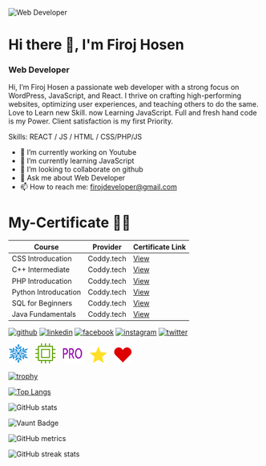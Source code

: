 
![Web Developer](https://scontent.fcgp3-1.fna.fbcdn.net/v/t39.30808-6/502375764_122162568200552854_5169010511436284604_n.jpg?stp=dst-jpg_s960x960_tt6&_nc_cat=106&ccb=1-7&_nc_sid=cc71e4&_nc_eui2=AeG-d7TFtVMWAdXALL2pVo-ss4Jr5zzsvUyzgmvnPOy9TCM-xHu0BnAO0f11tR40OPukRfjVjCU-lCh6DU_LVv-J&_nc_ohc=YvnxXca-F8QQ7kNvwETi6xe&_nc_oc=Adl1uCDylmg0j3WGT7gKdBwykkRyoIf-ISpmgTYp9k64bz0WXS5s9SYsbPknt9W27w4&_nc_zt=23&_nc_ht=scontent.fcgp3-1.fna&_nc_gid=N72Pp9mB_rHo3aPtCYScTA&oh=00_AfN9CpvEmvCjc8qXKgqkZjj6FJasd_EcD6oay3vB3xnCIA&oe=6859B8D1)
# Hi there 👋, I'm Firoj Hosen
### Web Developer

Hi, I’m Firoj Hosen a passionate web developer with a strong focus on WordPress, JavaScript, and React. I thrive on crafting high-performing websites, optimizing user experiences, and teaching others to do the same. Love to Learn new Skill. now Learning JavaScript. Full and fresh hand code is my Power. Client satisfaction is my first Priority.

Skills: REACT / JS / HTML / CSS/PHP/JS

- 🔭 I’m currently working on Youtube 
- 🌱 I’m currently learning JavaScript 
- 👯 I’m looking to collaborate on github 
- 💬 Ask me about Web Developer 
- 📫 How to reach me: firojdeveloper@gmail.com

# My-Certificate 🏅📜

| Course | Provider | Certificate Link |
|--------|----------|------------------|
| CSS Introducation | Coddy.tech | [View](https://coddy.tech/certifications/6wOtnV-9yHGYz) |
| C++ Intermediate | Coddy.tech | [View](https://coddy.tech/certifications/n7L4Dm-awp3zH) |
| PHP Introducation | Coddy.tech | [View](https://coddy.tech/certifications/2dl7bI-jNiqHH) |
| Python Introducation | Coddy.tech | [View](https://coddy.tech/certifications/9LygUV-dMHj5s) |
| SQL for Beginners | Coddy.tech | [View](https://coddy.tech/certifications/n7L4Dm-qrrEEX) |
| Java Fundamentals | Coddy.tech | [View](https://coddy.tech/certifications/6wOtnV-cpiHhr) |


[<img src='https://cdn.jsdelivr.net/npm/simple-icons@3.0.1/icons/github.svg' alt='github' height='40'>](https://github.com/firojhosen-dev)  [<img src='https://cdn.jsdelivr.net/npm/simple-icons@3.0.1/icons/linkedin.svg' alt='linkedin' height='40'>](https://www.linkedin.com/in/firojhosen-dev/)  [<img src='https://cdn.jsdelivr.net/npm/simple-icons@3.0.1/icons/facebook.svg' alt='facebook' height='40'>](https://www.facebook.com/firojalwysnow)  [<img src='https://cdn.jsdelivr.net/npm/simple-icons@3.0.1/icons/instagram.svg' alt='instagram' height='40'>](https://www.instagram.com/firojhosen-dev/)  [<img src='https://cdn.jsdelivr.net/npm/simple-icons@3.0.1/icons/twitter.svg' alt='twitter' height='40'>](https://twitter.com/firojhosen-dev)  

<a href='https://archiveprogram.github.com/'><img src='https://raw.githubusercontent.com/acervenky/animated-github-badges/master/assets/acbadge.gif' width='40' height='40'></a> <a href='https://docs.github.com/en/developers'><img src='https://raw.githubusercontent.com/acervenky/animated-github-badges/master/assets/devbadge.gif' width='40' height='40'></a> <a href='https://github.com/pricing'><img src='https://raw.githubusercontent.com/acervenky/animated-github-badges/master/assets/pro.gif' width='40' height='40'></a> <a href='https://stars.github.com/'><img src='https://raw.githubusercontent.com/acervenky/animated-github-badges/master/assets/starbadge.gif' width='35' height='35'></a> <a href='https://docs.github.com/en/github/supporting-the-open-source-community-with-github-sponsors'><img src='https://raw.githubusercontent.com/acervenky/animated-github-badges/master/assets/sponsorbadge.gif' width='35' height='35'></a> 

[![trophy](https://github-profile-trophy.vercel.app/?username=firojhosen-dev)](https://github.com/ryo-ma/github-profile-trophy)

[![Top Langs](https://github-readme-stats.vercel.app/api/top-langs/?username=firojhosen-dev)](https://github.com/anuraghazra/github-readme-stats)

![GitHub stats](https://github-readme-stats.vercel.app/api?username=firojhosen-dev&show_icons=true&count_private=true)  

![Vaunt Badge](https://api.vaunt.dev/v1/github/entities/firojhosen-dev/contributions?format=svg&private=true)  

![GitHub metrics](https://metrics.lecoq.io/firojhosen-dev)  

![GitHub streak stats](https://streak-stats.demolab.com/?user=firojhosen-dev)  
